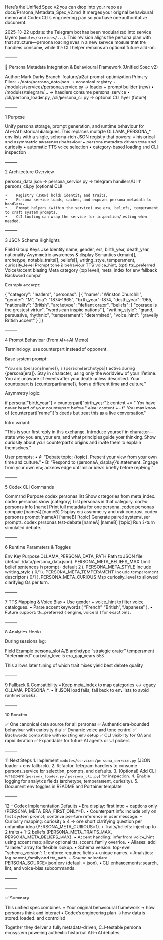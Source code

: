 Here’s the Unified Spec v2 you can drop into your repo as
docs/Persona_Metadata_Spec_v2.md.
It merges your original behavioural memo and Codex CLI’s engineering plan so you have one authoritative document.

2025-10-22 update: the Telegram bot has been modularized into service layers (`modules/services/...`).
This revision aligns the persona plan with that structure—persona loading lives in a new service
module that the handlers consume, while the CLI helper remains an optional future add-on.

⸻

🧭 Persona Metadata Integration & Behavioural Framework (Unified Spec v2)

Author: Mark Darby
Branch: feature/ai2ai-prompt-optimization
Primary Files:
    •    /data/persona_data.json  → canonical registry
    •    /modules/services/persona_service.py  → loader + prompt builder (new)
    •    /modules/telegram/...    → handlers consume persona_service
    •    /cli/persona_loader.py, /cli/persona_cli.py  → optional CLI layer (future)

⸻

1  Purpose

Unify persona storage, prompt generation, and runtime behaviour for AI↔AI historical dialogues.
This replaces multiple OLLAMA_PERSONA_* env lists with a single, schema-rich JSON registry that powers:
    •    historical and asymmetric awareness behaviour
    •    persona metadata driven tone and curiosity
    •    automatic TTS voice selection
    •    category-based loading and CLI inspection

⸻

2  Architecture Overview

persona_data.json  →  persona_service.py  →  telegram handlers/UI
                             ↑
                       persona_cli.py (optional CLI)

    •    Registry (JSON) holds identity and traits.
    •    Persona service loads, caches, and exposes persona metadata to handlers.
    •    Prompt helpers (within the service) use era, beliefs, temperament to craft system prompts.
    •    CLI tooling can wrap the service for inspection/testing when needed.

⸻

3  JSON Schema Highlights

Field Group    Keys    Use
Identity    name, gender, era, birth_year, death_year, nationality    Asymmetric awareness & display
Semantics    domain[], archetype, notable_traits[], beliefs[], writing_style, temperament, curiosity_level    Prompt tone & behaviour
TTS    voice_hint, (opt) tts_preferred    Voice/accent biasing
Meta    category (top level), meta_index for env fallback    Backward compat

Example excerpt:

{
  "category": "leaders",
  "personas": [
    {
      "name": "Winston Churchill",
      "gender": "M",
      "era": "1874–1965",
      "birth_year": 1874,
      "death_year": 1965,
      "nationality": "British",
      "archetype": "defiant orator",
      "beliefs": [
        "courage is the greatest virtue",
        "words can inspire nations"
      ],
      "writing_style": "grand, persuasive, rhythmic",
      "temperament": "determined",
      "voice_hint": "gravelly British accent"
    }
  ]
}


⸻

4  Prompt Behaviour (From AI↔AI Memo)

Terminology: use counterpart instead of opponent.

Base system prompt:

"You are {persona[name]}, a {persona[archetype]} active during {persona[era]}.
Stay in character, using only the worldview of your lifetime.
You are unaware of events after your death unless described.
Your counterpart is {counterpart[name]}, from a different time and culture."

Asymmetry logic:

if persona["birth_year"] < counterpart["birth_year"]:
    content += " You have never heard of your counterpart before."
else:
    content += f" You may know of {counterpart['name']}'s deeds but treat this as a live conversation."

Intro variant:

“This is your first reply in this exchange. Introduce yourself in character—state who you are, your era, and what principles guide your thinking.
Show curiosity about your counterpart’s origins and invite them to explain themselves.”

User prompts:
    •    A: “Debate topic: {topic}. Present your view from your own time and culture.”
    •    B: “Respond to {personaA_display}’s statement. Engage from your own era; acknowledge unfamiliar ideas briefly before replying.”

⸻

5  Codex CLI Commands

Command    Purpose
codex personas list    Show categories from meta_index.
codex personas show [category]    List personas in that category.
codex personas info [name]    Print full metadata for one persona.
codex personas compare [nameA] [nameB]    Display era asymmetry and trait contrast.
codex personas prompt [nameA] [nameB] [topic]    Generate paired system/user prompts.
codex personas test-debate [nameA] [nameB] [topic]    Run 3-turn simulated debate.


⸻

6  Runtime Parameters & Toggles

Env Key    Purpose
OLLAMA_PERSONA_DATA_PATH    Path to JSON file (default /data/persona_data.json).
PERSONA_META_BELIEFS_MAX    Limit belief sentences in prompt ( default 2 ).
PERSONA_META_STYLE    Include writing_style ( 0/1 ).
PERSONA_META_TEMPERAMENT    Include temperament descriptor ( 0/1 ).
PERSONA_META_CURIOUS    Map curiosity_level to allowed clarifying Qs per turn.


⸻

7  TTS Mapping & Voice Bias
    •    Use gender + voice_hint to filter voice catalogues.
    •    Parse accent keywords ( “French”, “British”, “Japanese” ).
    •    Future support: tts_preferred { engine, voiceId } for exact pins.

⸻

8  Analytics Hooks

During sessions log:

Field    Example
persona_slot    A/B
archetype    “strategic orator”
temperament    “determined”
curiosity_level    5
era_gap_years    553

This allows later tuning of which trait mixes yield best debate quality.

⸻

9  Fallback & Compatibility
    •    Keep meta_index to map categories ↔ legacy OLLAMA_PERSONA_*.
    •    If JSON load fails, fall back to env lists to avoid runtime breaks.

⸻

10  Benefits

✅ One canonical data source for all personas
✅ Authentic era-bounded behaviour with curiosity dial
✅ Dynamic voice and tone control
✅ Backwards compatible with existing env setup
✅ CLI visibility for QA and rapid iteration
✅ Expandable for future AI agents or UI pickers

⸻

11  Next Steps
    1.    Implement `modules/services/persona_service.py` (JSON loader + env fallback).
    2.    Refactor Telegram handlers to consume persona_service for selection, prompts, and defaults.
    3.    (Optional) Add CLI wrappers (`persona_loader.py` / `persona_cli.py`) for inspection.
    4.    Enable logging for analytics fields (archetype, temperament, curiosity).
    5.    Document env toggles in README and Portainer template.


⸻

12 – Codex Implementation Defaults
    •    Era display: first intro + captions only (PERSONA_META_ERA_FIRST_ONLY=1).
    •    Counterpart info: include only on first system prompt; continue per-turn reference in user message.
    •    Curiosity mapping: curiosity ≥ 4 → one short clarifying question per unfamiliar idea (PERSONA_META_CURIOUS=1).
    •    Traits/beliefs: inject up to 2 traits + 1–2 beliefs (PERSONA_META_TRAITS_MAX, PERSONA_META_BELIEFS_MAX).
    •    Accent handling: infer from voice_hint using accent map; allow optional tts_accent_family override.
    •    Aliases: add "aliases" array for flexible lookup.
    •    Schema version: top-level "schema_version": 1; enforce required fields + unique names.
    •    Analytics: log accent_family and tts_path.
    •    Source selection: PERSONA_SOURCE=json|env (default = json).
    •    CLI enhancements: search, lint, and voice-bias subcommands.

⸻

⸻

✅ Summary

This unified spec combines:
    •    Your original behavioural framework → how personas think and interact
    •    Codex’s engineering plan → how data is stored, loaded, and controlled

Together they deliver a fully metadata-driven, CLI-testable persona ecosystem powering authentic historical AI↔AI debates.
